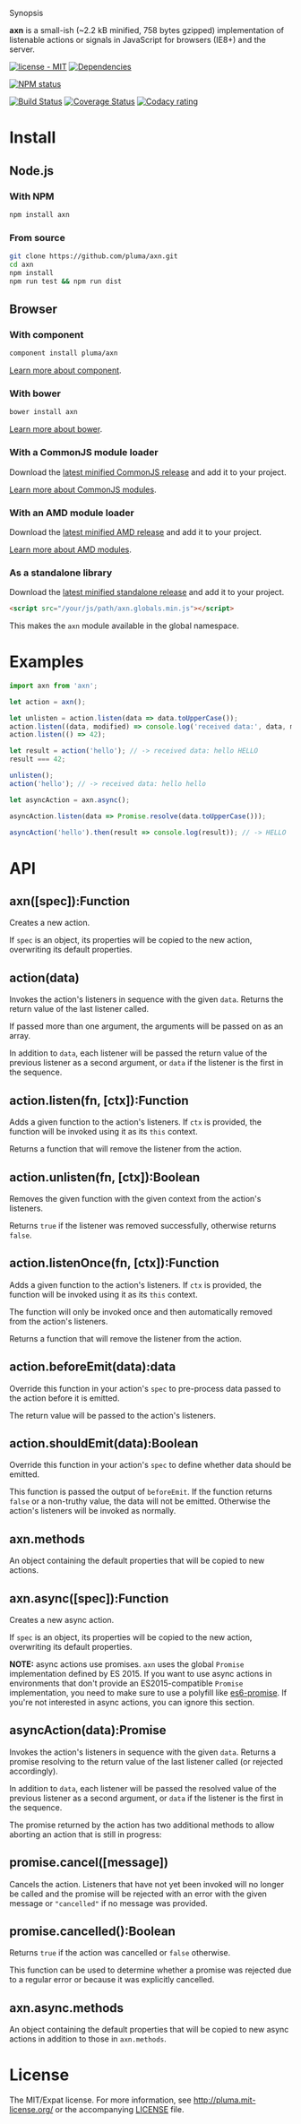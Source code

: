  Synopsis

**axn** is a small-ish (~2.2 kB minified, 758 bytes gzipped) implementation of listenable actions or signals in JavaScript for browsers (IE8+) and the server.

[![license - MIT](https://img.shields.io/npm/l/axn.svg)](http://pluma.mit-license.org) [![Dependencies](https://img.shields.io/david/pluma/axn.svg)](https://david-dm.org/pluma/axn)

[![NPM status](https://nodei.co/npm/axn.png?compact=true)](https://npmjs.org/package/axn)

[![Build Status](https://img.shields.io/travis/pluma/axn.svg)](https://travis-ci.org/pluma/axn) [![Coverage Status](https://img.shields.io/coveralls/pluma/axn.svg)](https://coveralls.io/r/pluma/axn?branch=master) [![Codacy rating](https://img.shields.io/codacy/18052d33b87d4f2fb42c79ab99152e9b.svg)](https://www.codacy.com/public/me_4/axn)

# Install

## Node.js

### With NPM

```sh
npm install axn
```

### From source

```sh
git clone https://github.com/pluma/axn.git
cd axn
npm install
npm run test && npm run dist
```

## Browser

### With component

```sh
component install pluma/axn
```

[Learn more about component](https://github.com/component/component).

### With bower

```sh
bower install axn
```

[Learn more about bower](https://github.com/twitter/bower).

### With a CommonJS module loader

Download the [latest minified CommonJS release](https://raw.github.com/pluma/axn/master/dist/axn.min.js) and add it to your project.

[Learn more about CommonJS modules](http://wiki.commonjs.org/wiki/Modules/1.1).

### With an AMD module loader

Download the [latest minified AMD release](https://raw.github.com/pluma/axn/master/dist/axn.amd.min.js) and add it to your project.

[Learn more about AMD modules](http://requirejs.org/docs/whyamd.html).

### As a standalone library

Download the [latest minified standalone release](https://raw.github.com/pluma/axn/master/dist/axn.globals.min.js) and add it to your project.

```html
<script src="/your/js/path/axn.globals.min.js"></script>
```

This makes the `axn` module available in the global namespace.

# Examples

```js
import axn from 'axn';

let action = axn();

let unlisten = action.listen(data => data.toUpperCase());
action.listen((data, modified) => console.log('received data:', data, modified));
action.listen(() => 42);

let result = action('hello'); // -> received data: hello HELLO
result === 42;

unlisten();
action('hello'); // -> received data: hello hello

let asyncAction = axn.async();

asyncAction.listen(data => Promise.resolve(data.toUpperCase()));

asyncAction('hello').then(result => console.log(result)); // -> HELLO
```

# API

## axn([spec]):Function

Creates a new action.

If `spec` is an object, its properties will be copied to the new action, overwriting its default properties.

## action(data)

Invokes the action's listeners in sequence with the given `data`. Returns the return value of the last listener called.

If passed more than one argument, the arguments will be passed on as an array.

In addition to `data`, each listener will be passed the return value of the previous listener as a second argument, or `data` if the listener is the first in the sequence.

## action.listen(fn, [ctx]):Function

Adds a given function to the action's listeners. If `ctx` is provided, the function will be invoked using it as its `this` context.

Returns a function that will remove the listener from the action.

## action.unlisten(fn, [ctx]):Boolean

Removes the given function with the given context from the action's listeners.

Returns `true` if the listener was removed successfully, otherwise returns `false`.

## action.listenOnce(fn, [ctx]):Function

Adds a given function to the action's listeners. If `ctx` is provided, the function will be invoked using it as its `this` context.

The function will only be invoked once and then automatically removed from the action's listeners.

Returns a function that will remove the listener from the action.

## action.beforeEmit(data):data

Override this function in your action's `spec` to pre-process data passed to the action before it is emitted.

The return value will be passed to the action's listeners.

## action.shouldEmit(data):Boolean

Override this function in your action's `spec` to define whether data should be emitted.

This function is passed the output of `beforeEmit`. If the function returns `false` or a non-truthy value, the data will not be emitted. Otherwise the action's listeners will be invoked as normally.

## axn.methods

An object containing the default properties that will be copied to new actions.

## axn.async([spec]):Function

Creates a new async action.

If `spec` is an object, its properties will be copied to the new action, overwriting its default properties.

**NOTE:** async actions use promises. `axn` uses the global `Promise` implementation defined by ES 2015. If you want to use async actions in environments that don't provide an ES2015-compatible `Promise` implementation, you need to make sure to use a polyfill like [es6-promise](https://www.npmjs.com/package/es6-promise). If you're not interested in async actions, you can ignore this section.

## asyncAction(data):Promise

Invokes the action's listeners in sequence with the given `data`. Returns a promise resolving to the return value of the last listener called (or rejected accordingly).

In addition to `data`, each listener will be passed the resolved value of the previous listener as a second argument, or `data` if the listener is the first in the sequence.

The promise returned by the action has two additional methods to allow aborting an action that is still in progress:

## promise.cancel([message])

Cancels the action. Listeners that have not yet been invoked will no longer be called and the promise will be rejected with an error with the given message or `"cancelled"` if no message was provided.

## promise.cancelled():Boolean

Returns `true` if the action was cancelled or `false` otherwise.

This function can be used to determine whether a promise was rejected due to a regular error or because it was explicitly cancelled.

## axn.async.methods

An object containing the default properties that will be copied to new async actions in addition to those in `axn.methods`.

# License

The MIT/Expat license. For more information, see http://pluma.mit-license.org/ or the accompanying [LICENSE](https://github.com/pluma/axn/blob/master/LICENSE) file.
